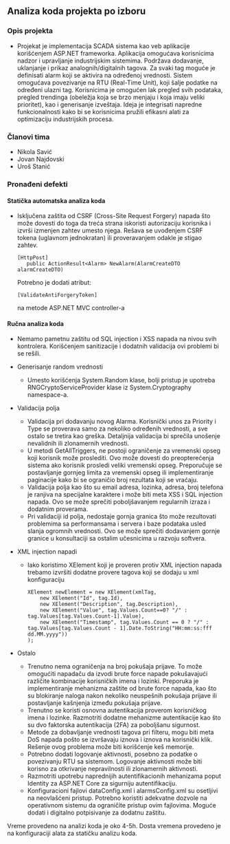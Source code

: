 ## Analiza koda projekta po izboru
### Opis projekta
 - Projekat je implementacija SCADA sistema kao veb aplikacije korišćenjem ASP.NET frameworka. Aplikacija omogućava korisnicima nadzor i upravljanje industrijskim sistemima. Podržava dodavanje, uklanjanje i prikaz analognih/digitalnih tagova. Za svaki tag moguće je definisati alarm koji se aktivira na određenoj vrednosti. Sistem omogućava povezivanje na RTU (Real-Time Unit), koji šalje podatke na određeni ulazni tag. Korisnicima je omogućen lak pregled svih podataka, pregled trendinga (obeležja koja se brzo menjaju i koja imaju veliki prioritet), kao i generisanje izveštaja. Ideja je integrisati napredne funkcionalnosti kako bi se korisnicima pružili efikasni alati za optimizaciju industrijskih procesa.
### Članovi tima
  - Nikola Savić
  - Jovan Najdovski
  - Uroš Stanić
### Pronađeni defekti

  #### Statička automatska analiza koda

   - Isključena zaštita od CSRF (Cross-Site Request Forgery) napada što može dovesti do toga da treća strana iskoristi autorizaciju korisnika i izvrši izmenjen zahtev umesto njega. Rešava se uvođenjem CSRF tokena (uglavnom jednokratan) ili proveravanjem odakle je stigao zahtev.
     
     ```
     [HttpPost]
        public ActionResult<Alarm> NewAlarm(AlarmCreateDTO alarmCreateDTO)
     ```
     Potrebno je dodati atribut:
     ```
     [ValidateAntiForgeryToken]
     ```
     na metode ASP.NET MVC controller-a
     
  #### Ručna analiza koda
   - Nemamo pametnu zaštitu od SQL injection i XSS napada na nivou svih kontrolera. Korišćenjem sanitizacije i dodatnih validacija ovi problemi bi se rešili.

   - Generisanje random vrednosti
     - Umesto korišćenja System.Random klase, bolji pristup je upotreba RNGCryptoServiceProvider klase iz System.Cryptography namespace-a.
       
   - Validacija polja
     - Validacija pri dodavanju novog Alarma. Korisnički unos za Priority i Type se proverava samo za nekoliko određenih vrednosti, a sve ostalo se tretira kao greška. Detaljnija validacija bi sprečila unošenje nevalidnih ili zlonamernih vrednosti.
     - U metodi GetAllTriggers, ne postoji ograničenje za vremenski opseg koji korisnik može proslediti. Ovo može dovesti do preopterećenja sistema ako korisnik prosledi veliki vremenski opseg. Preporučuje se postavljanje gornjeg limita za vremenski opseg ili implementiranje paginacije kako bi se ograničio broj rezultata koji se vraćaju.
     - Validacija polja kao što su email adresa, lozinka, adresa, broj telefona je ranjiva na specijalne karaktere i može biti meta XSS i SQL injection napada. Ovo se može sprečiti poboljšavanjem regularnih izraza i dodatnim proverama.
     - Pri validaciji id polja, nedostaje gornja granica što može rezultovati problemima sa performansama i servera i baze podataka usled slanja ogromnih vrednosti. Ovo se može sprečiti dodavanjem gornje granice u konsultaciji sa ostalim učesnicima u razvoju softvera.
      
  - XML injection napadi
    - Iako koristimo XElement koji je proveren protiv XML injection napada trebamo izvršiti dodatne provere tagova koji se dodaju u xml konfiguraciju
      ```
      XElement newElement = new XElement(xmlTag,
          new XElement("Id", tag.Id),
          new XElement("Description", tag.Description),
          new XElement("Value", tag.Values.Count==0? "/" : tag.Values[tag.Values.Count-1].Value),
          new XElement("Timestamp", tag.Values.Count == 0 ? "/" : tag.Values[tag.Values.Count - 1].Date.ToString("HH:mm:ss:fff dd.MM.yyyy"))
      );
      ```
  
- Ostalo
    - Trenutno nema ograničenja na broj pokušaja prijave. To može omogućiti napadaču da izvodi brute force napade pokušavajući različite kombinacije korisničkih imena i lozinki. Preporuka je implementiranje mehanizma zaštite od brute force napada, kao što su blokiranje naloga nakon nekoliko neuspešnih pokušaja prijave ili postavljanje kašnjenja između pokušaja prijave.
    - Trenutno se koristi osnovna autentikacija proverom korisničkog imena i lozinke. Razmotriti dodatne mehanizme autentikacije kao što su dvo faktorska autentikacija (2FA) za poboljšanu sigurnost.
    - Metode za dobavljanje vrednosti tagova pri filteru, mogu biti meta DoS napada pošto se izvršavaju iznova i iznova na korisnički klik. Rešenje ovog problema može biti korišćenje keš memorije.
    - Potrebno dodati logovanje aktivnosti, posebno za podatke o povezivanju RTU sa sistemom. Logovanje aktivnosti može biti korisno za otkrivanje nepravilnosti ili zlonamernih aktivnosti.
    - Razmotriti upotrebu naprednijih autentifikacionih mehanizama poput Identity za ASP.NET Core za sigurniju autentifikaciju.
    - Konfiguracioni fajlovi dataConfig.xml i alarmsConfig.xml su osetljivi na neovlašćeni pristup. Potrebno koristiti adekvatne dozvole na operativnom sistemu da ograničite pristup ovim fajlovima. Moguće dodati i digitalno potpisivanje za dodatnu zaštitu.


Vreme provedeno na analizi koda je oko 4-5h. Dosta vremena provedeno je na konfiguraciji alata za statičku analizu koda.
